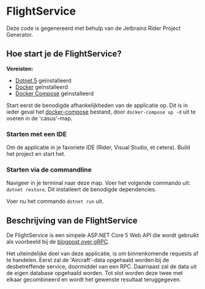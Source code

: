 # FlightService

Deze code is gegenereerd met behulp van de Jetbrains Rider Project Generator.

## Hoe start je de FlightService?

**Vereisten:**

- [Dotnet 5](https://dotnet.microsoft.com/download) geïnstalleerd
- [Docker](https://docs.docker.com/get-docker/) geïnstalleerd
- [Docker Compose](https://docs.docker.com/compose/install/) geïnstalleerd

Start eerst de benodigde afhankelijkheden van de applicatie op. Dit is in ieder geval
het [docker-compose](../docker-compose.yml) bestand, door `docker-compose up -d` uit te voeren in de 'casus'-map.

### Starten met een IDE

Om de applicatie in je favoriete IDE (Rider, Visual Studio, et cetera). Build het project en start het.

### Starten via de commandline

Navigeer in je terminal naar deze map. Voer het volgende commando uit: `dotnet restore`. Dit installeert de benodigde
dependencies.

Voer nu het commando `dotnet run` uit.

## Beschrijving van de FlightService

De FlightService is een simpele ASP.NET Core 5 Web API die wordt gebruikt als voorbeeld bij
de [blogpost over gRPC](../../README.md).

Het uiteindelijke doel van deze applicatie, is om binnenkomende requests af te handelen. Eerst zal de 'Aircraft'-data
opgehaald worden bij de desbetreffende service, doormiddel van een RPC. Daarnaast zal de data uit de eigen database
opgehaald worden. Tot slot worden deze twee met elkaar gecombineerd en wordt het gewenste resultaat teruggegeven.

